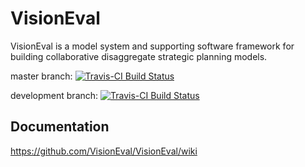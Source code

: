 
# VisionEval

VisionEval is a model system and supporting software framework for building collaborative disaggregate strategic planning models.  

master branch: [![Travis-CI Build Status](https://travis-ci.org/VisionEval/VisionEval-Dev.svg?branch=master)](https://travis-ci.org/VisionEval/VisionEval-Dev)

development branch: [![Travis-CI Build Status](https://travis-ci.org/VisionEval/VisionEval-Dev.svg?branch=development)](https://travis-ci.org/VisionEval/VisionEval-Dev)

## Documentation

https://github.com/VisionEval/VisionEval/wiki
